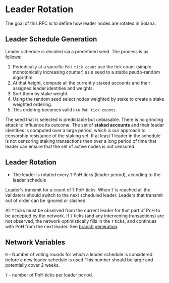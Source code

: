 # Leader Rotation

The goal of this RFC is to define how leader nodes are rotated in Solana.

## Leader Schedule Generation

Leader schedule is decided via a predefined seed.  The process is as follows:

1. Periodically at a specific `PoH tick count` use the tick count (simple monotonically increasing counter) as a seed to a stable psudo-random algorithm.
2. At that height, compute all the currently staked accounts and their assigned leader identities and weights.
3. Sort them by stake weight.
4. Using the random seed select nodes weighted by stake to create a stake weighted ordering.
5. This ordering becomes valid in `N` `PoH tick counts`.

The seed that is selected is predictable but unbiasable.  There is no grinding attack to influence its outcome.  The set of **staked accounts** and their leader identities is computed over a large period, which is our approach to censorship resistance of the staking set.  If at least 1 leader in the schedule is not censoring staking transactions then over a long period of time that leader can ensure that the set of active nodes is not censored.

## Leader Rotation

* The leader is rotated every `T` PoH ticks (leader period), accoding to the leader schedule

Leader's transmit for a count of `T` PoH ticks.  When `T` is reached all the validators should switch to the next scheduled leader.  Leaders that transmit out of order can be ignored or slashed.

All `T` ticks must be observed from the current leader for that part of PoH to be accepted by the network.  If `T` ticks (and any intervening transactions) are not observed, the network optimistically fills in the `T` ticks, and continues with PoH from the next leader.  See [branch generation](rfcs/0002-branch_generation.md).

## Network Variables

`N` - Number of voting rounds for which a leader schedule is considered before a new leader schedule is used This number should be large and potentially cover 2 weeks.

`T` - number of PoH ticks per leader period.
